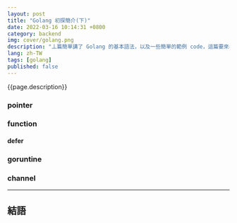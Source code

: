 ```yaml
---
layout: post
title: "Golang 初探簡介(下)"
date: 2022-03-16 10:14:31 +0800
category: backend
img: cover/golang.png
description: "丄篇簡單講了 Golang 的基本語法，以及一些簡單的範例 code，這篇要來看看 Golang 比較讓人頭痛的地方，也是它的強大之處"
lang: zh-TW
tags: [golang]
published: false
---
```


{{page.description}}

### pointer

### function

#### defer

### goruntine

### channel

---
## 結語